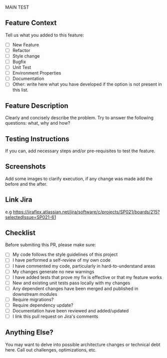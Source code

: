 MAIN TEST 
## Feature Context

Tell us what you added to this feature:

- [ ] New Feature
- [ ] Refactor
- [ ] Style change
- [ ] Bugfix
- [ ] Unit Test
- [ ] Environment Properties
- [ ] Documentation
- [ ] Other: write here what you have developed if the option is not present in this list.

## Feature Description

Clearly and concisely describe the problem. Try to answer the following questions: what, why and
how?

## Testing Instructions

If you can, add necessary steps and/or pre-requisites to test the feature.

## Screenshots

Add some images to clarify execution, if any change was made add the before and the after.

## Link Jira

e.g https://jiraflex.atlassian.net/jira/software/c/projects/SP021/boards/215?selectedIssue=SP021-61

## Checklist

Before submiting this PR, please make sure:


- [ ] My code follows the style guidelines of this project
- [ ] I have performed a self-review of my own code
- [ ] I have commented my code, particularly in hard-to-understand areas
- [ ] My changes generate no new warnings
- [ ] I have added tests that prove my fix is effective or that my feature works
- [ ] New and existing unit tests pass locally with my changes
- [ ] Any dependent changes have been merged and published in downstream modules
- [ ] Require migrations?
- [ ] Require dependency update?
- [ ] Documentation have been reviewed and added/updated
- [ ] I link this pull request on Jira's comments

## Anything Else?

You may want to delve into possible architecture changes or technical debt here. Call out
challenges, optimizations, etc.
